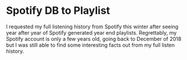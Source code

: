 # Spotify DB to Playlist




I requested my full listening history from Spotify this winter after seeing year after year of Spotify generated year end playlists. Regrettably, my Spotify account is only a few years old, going back to December of 2018 but I was still able to find some interesting facts out from my full listen history.


